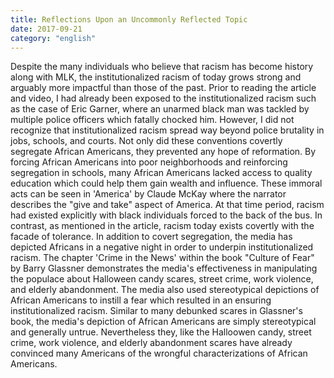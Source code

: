 ```yaml
---
title: Reflections Upon an Uncommonly Reflected Topic
date: 2017-09-21
category: "english"
---
```


Despite the many individuals who believe that racism has become history along with MLK, the institutionalized racism of today grows strong and arguably more impactful than those of the past. Prior to reading the article and video, I had already been exposed to the institutionalized racism such as the case of Eric Garner, where an unarmed black man was tackled by multiple police officers which fatally chocked him. However, I did not recognize that institutionalized racism spread way beyond police brutality in jobs, schools, and courts. Not only did these conventions covertly segregate African Americans, they prevented any hope of reformation. By forcing African Americans into poor neighborhoods and reinforcing segregation in schools, many African Americans lacked access to quality education which could help them gain wealth and influence. These immoral acts can be seen in 'America' by Claude McKay where the narrator describes the "give and take" aspect of America. At that time period, racism had existed explicitly with black individuals forced to the back of the bus. In contrast, as mentioned in the article, racism today exists covertly with the facade of tolerance. In addition to covert segregation, the media has depicted Africans in a negative night in order to underpin institutionalized racism. The chapter 'Crime in the News' within the book "Culture of Fear" by Barry Glassner demonstrates the media's effectiveness in manipulating the populace about Halloween candy scares, street crime, work violence, and elderly abandonment. The media also used stereotypical depictions of African Americans to instill a fear which resulted in an ensuring institutionalized racism. Similar to many debunked scares in Glassner's book, the media's depiction of African Americans are simply stereotypical and generally untrue. Nevertheless they, like the Halloowen candy, street crime, work violence, and elderly abandonment scares have already convinced many Americans of the wrongful characterizations of African Americans.
